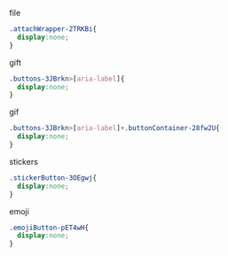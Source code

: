 file
```css
.attachWrapper-2TRKBi{
  display:none;
}
```
gift
```css
.buttons-3JBrkn>[aria-label]{
  display:none;
}
```
gif
```css
.buttons-3JBrkn>[aria-label]+.buttonContainer-28fw2U{
  display:none;
}
```
stickers
```css
.stickerButton-3OEgwj{
  display:none;
}
```
emoji
```css
.emojiButton-pET4wH{
  display:none;
}
```
